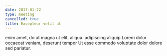 ```yaml
---
date: 2017-01-22
type: meeting
cancelled: true
title: Excepteur velit ut
---
```

enim amet, do ut magna ut elit, aliqua. adipiscing aliquip Lorem dolor occaecat veniam, deserunt tempor Ut esse commodo voluptate dolor dolore sed pariatur.